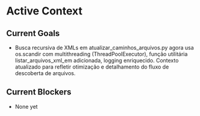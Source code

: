 # Active Context

## Current Goals

- Busca recursiva de XMLs em atualizar_caminhos_arquivos.py agora usa os.scandir com multithreading (ThreadPoolExecutor), função utilitária listar_arquivos_xml_em adicionada, logging enriquecido. Contexto atualizado para refletir otimização e detalhamento do fluxo de descoberta de arquivos.

## Current Blockers

- None yet